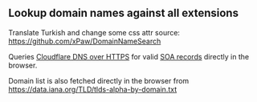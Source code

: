 ## Lookup domain names against all extensions

Translate Turkish and change some css attr source: https://github.com/xPaw/DomainNameSearch

Queries [Cloudflare DNS over HTTPS](https://developers.cloudflare.com/1.1.1.1/dns-over-https/)
for valid [SOA records](https://en.wikipedia.org/wiki/SOA_record) directly in the browser.

Domain list is also fetched directly in the browser from https://data.iana.org/TLD/tlds-alpha-by-domain.txt
